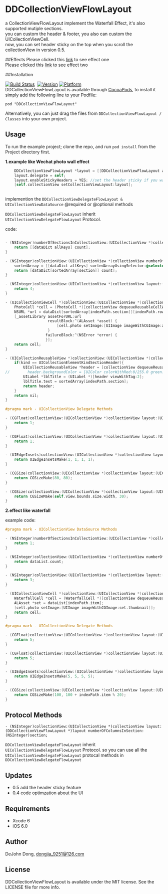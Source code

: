 # DDCollectionViewFlowLayout
a CollectionViewFlowLayout implement the Waterfall Effect, it's also supported mutiple sections.  
you can custom the header & footer, you also can custom the UICollectionViewCell.   
now, you can set header sticky on the top when you scroll the collectionView in version 0.5. 

##Effects
Please clicked this [link](http://ipa-download.qiniudn.com/effect1.gif) to see effect one    
Please clicked this [link](http://ipa-download.qiniudn.com/effect2.gif) to see effect two

##Installation

[![Build Status](https://travis-ci.org/openboy2012/DDCollectionViewFlowLayout.svg?branch=master)](https://travis-ci.org/openboy2012/DDCollectionViewFlowLayout)&nbsp;
[![Version](http://cocoapod-badges.herokuapp.com/v/DDCollectionViewFlowLayout/badge.png)](http://cocoadocs.org/docsets/DDCollectionViewFlowLayout/)&nbsp;[![Platform](http://cocoapod-badges.herokuapp.com/p/DDCollectionViewFlowLayout/badge.png)](http://cocoadocs.org/docsets/DDCollectionViewFlowLayout/)   
DDCollectionViewFlowLayout is available through [CocoaPods](http://cocoapods.org), to install
it simply add the following line to your Podfile:

    pod "DDCollectionViewFlowLayout"
Alternatively, you can just drag the files from `DDCollectionViewFlowLayout / Classes` into your own project. 

## Usage

To run the example project; clone the repo, and run `pod install` from the Project directory first.

**1.example like Wechat photo wall effect** 
```objective-c
    DDCollectionViewFlowLayout *layout = [[DDCollectionViewFlowLayout alloc] init];
    layout.delegate = self;
    layout.enableStickyHeaders = YES; //set the header sticky if you want
    [self.collectionView setCollectionViewLayout:layout];
    
```

implemention the `DDCollectionViewDelegateFlowLayout & UICollectionViewDataSource` @required or @optional methods

`DDCollectionViewDelegateFlowLayout` inherit `UICollectionViewDelegateFlowLayout` Protocol.

code:
```objective-c

- (NSInteger)numberOfSectionsInCollectionView:(UICollectionView *)collectionView {
    return [[dataDict allKeys] count];
}

- (NSInteger)collectionView:(UICollectionView *)collectionView numberOfItemsInSection:(NSInteger)section {
    sortedArray = [[dataDict allKeys] sortedArrayUsingSelector:@selector(compare:)];
    return [dataDict[sortedArray[section]] count];
}

- (NSInteger)collectionView:(UICollectionView *)collectionView layout:(DDCollectionViewFlowLayout *)layout numberOfColumnsInSection:(NSInteger)section{
    return 4;
}

- (UICollectionViewCell *)collectionView:(UICollectionView *)collectionView cellForItemAtIndexPath:(NSIndexPath *)indexPath {
    PhotoCell *cell = (PhotoCell *)[collectionView dequeueReusableCellWithReuseIdentifier:@"PhotoCell" forIndexPath:indexPath];
    NSURL *url = dataDict[sortedArray[indexPath.section]][indexPath.row];
    [_assetLibrary assetForURL:url
                   resultBlock:^(ALAsset *asset) {
                       [cell.photo setImage:[UIImage imageWithCGImage:asset.thumbnail]];
                   }
                  failureBlock:^(NSError *error) {
                  }];
    return cell;
}

- (UICollectionReusableView *)collectionView:(UICollectionView *)collectionView viewForSupplementaryElementOfKind:(NSString *)kind atIndexPath:(NSIndexPath *)indexPath{
    if(kind == UICollectionElementKindSectionHeader){
        UICollectionReusableView *header = [collectionView dequeueReusableSupplementaryViewOfKind:UICollectionElementKindSectionHeader withReuseIdentifier:@"header" forIndexPath:indexPath];
//        header.backgroundColor = [UIColor colorWithRed:0/255.0 green:0/255.0 blue:0/255.0 alpha:0.5f];
        UILabel *lblTitle = (UILabel *)[header viewWithTag:2];
        lblTitle.text = sortedArray[indexPath.section];
        return header;
    }
    return nil;
}

#pragma mark - UICollectionView Delegate Methods

- (CGFloat)collectionView:(UICollectionView *)collectionView layout:(UICollectionViewLayout *)collectionViewLayout minimumLineSpacingForSectionAtIndex:(NSInteger)section{
    return 1;
}

- (CGFloat)collectionView:(UICollectionView *)collectionView layout:(UICollectionViewLayout *)collectionViewLayout minimumInteritemSpacingForSectionAtIndex:(NSInteger)section{
    return 1;
}

- (UIEdgeInsets)collectionView:(UICollectionView *)collectionView layout:(UICollectionViewLayout *)collectionViewLayout insetForSectionAtIndex:(NSInteger)section{
    return UIEdgeInsetsMake(1, 1, 1, 1);
}

- (CGSize)collectionView:(UICollectionView *)collectionView layout:(UICollectionViewLayout *)collectionViewLayout sizeForItemAtIndexPath:(NSIndexPath *)indexPath{
    return CGSizeMake(80, 80);
}

- (CGSize)collectionView:(UICollectionView *)collectionView layout:(UICollectionViewLayout *)collectionViewLayout referenceSizeForHeaderInSection:(NSInteger)section{
    return CGSizeMake(self.view.bounds.size.width, 30);
}

```

**2.effect like waterfall**

example code:
```objective-c
#pragma mark - UICollectionView DataSource Methods

- (NSInteger)numberOfSectionsInCollectionView:(UICollectionView *)collectionView {
    return 1;
}

- (NSInteger)collectionView:(UICollectionView *)collectionView numberOfItemsInSection:(NSInteger)section {
    return dataList.count;
}

- (NSInteger)collectionView:(UICollectionView *)collectionView layout:(DDCollectionViewFlowLayout *)layout numberOfColumnsInSection:(NSInteger)section{
    return 3;
}

- (UICollectionViewCell *)collectionView:(UICollectionView *)collectionView cellForItemAtIndexPath:(NSIndexPath *)indexPath {
    WaterfallCell *cell = (WaterfallCell *)[collectionView dequeueReusableCellWithReuseIdentifier:@"PhotoCell" forIndexPath:indexPath];
    ALAsset *set = dataList[indexPath.item];
    [cell.photo setImage:[UIImage imageWithCGImage:set.thumbnail]];
    return cell;
}

#pragma mark - UICollectionView Delegate Methods

- (CGFloat)collectionView:(UICollectionView *)collectionView layout:(UICollectionViewLayout *)collectionViewLayout minimumLineSpacingForSectionAtIndex:(NSInteger)section{
    return 5;
}

- (CGFloat)collectionView:(UICollectionView *)collectionView layout:(UICollectionViewLayout *)collectionViewLayout minimumInteritemSpacingForSectionAtIndex:(NSInteger)section{
    return 5;
}

- (UIEdgeInsets)collectionView:(UICollectionView *)collectionView layout:(UICollectionViewLayout *)collectionViewLayout insetForSectionAtIndex:(NSInteger)section{
    return UIEdgeInsetsMake(5, 5, 5, 5);
}

- (CGSize)collectionView:(UICollectionView *)collectionView layout:(UICollectionViewLayout *)collectionViewLayout sizeForItemAtIndexPath:(NSIndexPath *)indexPath{
    return CGSizeMake(100, 100 + indexPath.item % 20);
}

```

## Protocol Methods

`- (NSInteger)collectionView:(UICollectionView *)collectionView layout:(DDCollectionViewFlowLayout *)layout numberOfColumnsInSection:(NSInteger)section;` 

`DDCollectionViewDelegateFlowLayout` inherit `UICollectionViewDelegateFlowLayout` Protocol. so you can use all the `UICollectionViewDelegateFlowLayout` protocal methods in `DDCollectionViewDelegateFlowLayout`

## Updates

* 0.5 add the header sticky feature
* 0.4 code optimzation about the UI

## Requirements

- Xcode 6
- iOS 6.0

## Author

DeJohn Dong, dongjia_9251@126.com

## License

DDCollectionViewFlowLayout is available under the MIT license. See the LICENSE file for more info.

